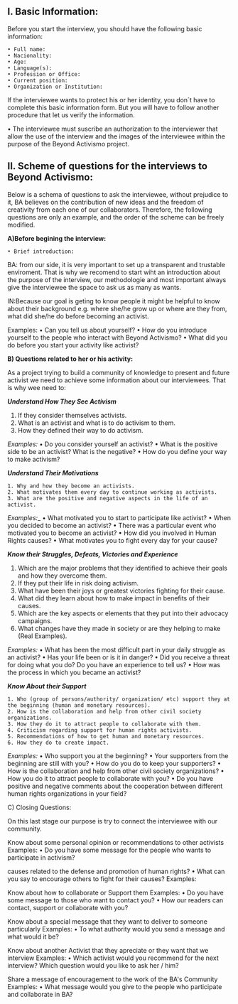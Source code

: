 ## I. Basic Information:
Before you start the interview, you should have the following basic information:
    
    • Full name:
    • Nacionality:
    • Age:
    • Language(s):
    • Profession or Office:
    • Current position:
    • Organization or Institution:
    
If the interviewee wants to protect his or her identity, you don´t have to complete this basic information form. 
But you will have to follow another procedure that let us verify the information.

 • The interviewee must suscribe an authorization to the interviewer that allow the
use of the interview and the images of the interviewee within the purpose of the Beyond Activismo project.



## II. Scheme of questions for the interviews to Beyond Activismo:

Below is a schema of questions to ask the interviewee, without prejudice to it,
BA believes on the contribution of new ideas and the freedom of creativity
from each one of our collaborators.
Therefore, the following questions are only an example, and the order of the
scheme can be freely modified.


**A)Before begining the interview:**
    
    • Brief introduction:
   
   BA: from our side, it is very important to set up a transparent and trustable enviroment. That is why we recomend to start 
   wiht an introduction about the purpose of the interview, our methodologie and most important always give the interviewee 
   the space to ask us as many as wants. 
   
   IN:Because our goal is geting to know people it might be helpful to know about their background
   e.g. where she/he grow up or  where are they from, what did she/he do before becoming an activist. 

   Examples:
    • Can you tell us about yourself?
    • How do you introduce yourself to the people who interact with Beyond Activismo?
    • What did you do before you start your activity like activist?
    
    
**B) Questions related to her or his activity:**

As a project trying to build a community of knowledge to present and future activist
we need to achieve some information about our interviewees. That is why wee need to:

 _**Understand How They See Activism**_
   
   1. If they consider themselves activists. 
   2. What is an activist and what is to do activism to them. 
   3. How they defined their way to do activism. 

_Examples:_
    • Do you consider yourself an activist?
    • What is the positive side to be an activist? What is the negative?
    • How do you define your way to make activism?

_**Understand Their Motivations**_
    
    1. Why and how they become an activists. 
    2. What motivates them every day to continue working as activists. 
    3. What are the positive and negative aspects in the life of an activist. 

_Examples:__
    • What motivated you to start to participate like activist?
    • When you decided to become an activist?
    • There was a particular event who motivated you to become an activist?
    • How did you involved in Human Rights causes?
    • What motivates you to fight every day for your cause?

_**Know their Struggles, Defeats, Victories and Experience**_
   
   1. Which are the major problems that they identified to achieve their goals and how they overcome them. 
   2. If they put their life in risk doing activism. 
   3. What have been their joys or greatest victories fighting for their cause. 
   4. What did they learn about how to make impact in benefits of their causes. 
   5. Which are the key aspects or elements that they put into their advocacy campaigns. 
   6. What changes have they made in society or are they helping to make (Real Examples). 

_Examples:_
    • What has been the most difficult part in your daily struggle as an activist?
    • Has your life been or is it in danger?
    • Did you receive a threat for doing what you do? Do you have an experience to tell us?
    • How was the process in which you became an activist?

_**Know About their Support**_

    1. Who (group of persons/authority/ organization/ etc) support they at the beginning (human and monetary resources). 
    2. How is the collaboration and help from other civil society organizations. 
    3. How they do it to attract people to collaborate with them. 
    4. Criticism regarding support for human rights activists. 
    5. Recommendations of how to get human and monetary resources. 
    6. How they do to create impact. 

_Examples:_
    • Who support you at the beginning?
    • Your supporters from the beginning are still with you?
    • How do you do to keep your supporters?
    • How is the collaboration and help from other civil society organizations?
    • How you do it to attract people to collaborate with you?
    • Do you have positive and negative comments about the cooperation between different human rights organizations in your field?


C) Closing Questions:

On this last stage our purpose is try to connect the interviewee with our community.

Know about some personal opinion or recommendations to other activists
Examples:
    • Do you have some message for the people who wants to participate in activism?

causes related to the defense and promotion of human rights?
    • What can you say to encourage others to fight for their causes?
Examples:

Know about how to collaborate or Support them
Examples:
    • Do you have some message to those who want to contact you?
    • How our readers can contact, support or collaborate with you?

Know about a special message that they want to deliver to someone particularly
Examples:
    • To what authority would you send a message and what would it be? 

Know about another Activist that they apreciate or they want that we interview
Examples:
    • Which activist would you recommend for the next interview?
    Which question would you like to ask her / him? 

Share a message of encouragement to the work of the BA's Community
Examples:
    • What message would you give to the people who participate and
collaborate in BA? 

